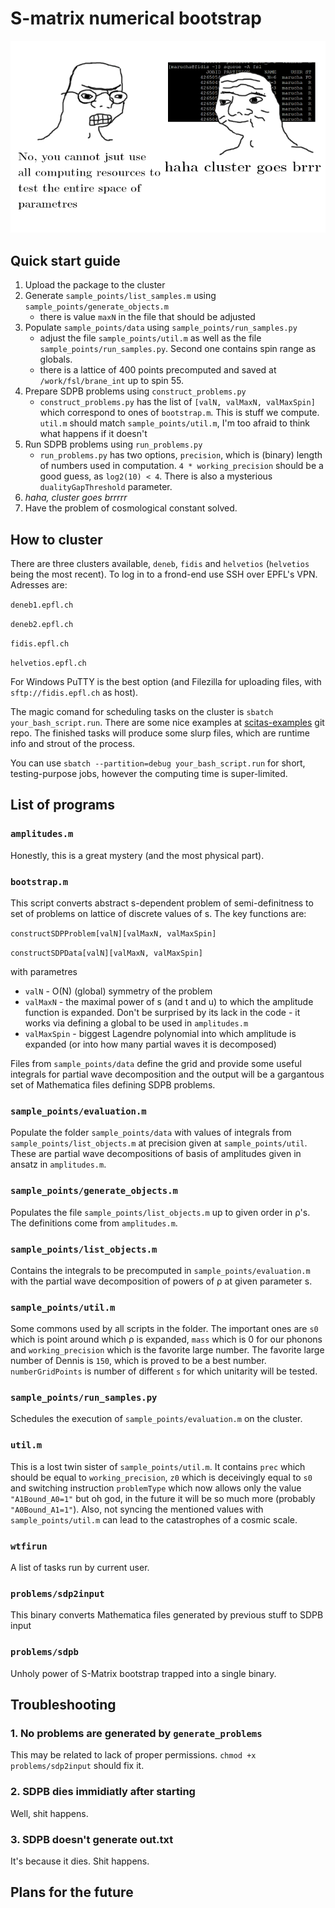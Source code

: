 # S-matrix numerical bootstrap

![cluster goes brrr](./doc/brrr.png)

## Quick start guide

1. Upload the package to the cluster
2. Generate `sample_points/list_samples.m` using `sample_points/generate_objects.m`
    - there is value `maxN` in the file that should be adjusted
3. Populate `sample_points/data` using `sample_points/run_samples.py`
    - adjust the file `sample_points/util.m` as well as the file `sample_points/run_samples.py`. Second one contains spin range as globals.
    - there is a lattice of 400 points precomputed and saved at `/work/fsl/brane_int` up to spin 55.
4. Prepare SDPB problems using `construct_problems.py`
    - `construct_problems.py` has the list of `[valN, valMaxN, valMaxSpin]` which correspond to ones of `bootstrap.m`. This is stuff we compute. `util.m` should match `sample_points/util.m`, I'm too afraid to think what happens if it doesn't
5. Run SDPB problems using `run_problems.py`
    - `run_problems.py` has two options, `precision`, which is (binary) length of numbers used in computation. `4 * working_precision` should be a good guess, as `log2(10) < 4`. There is also a mysterious `dualityGapThreshold` parameter.
6. *haha, cluster goes brrrrr*
7. Have the problem of cosmological constant solved.

## How to cluster

There are three clusters available, `deneb`, `fidis` and `helvetios` (`helvetios` being the most recent). To log in to a frond-end use SSH over EPFL's VPN. Adresses  are:

`deneb1.epfl.ch`

`deneb2.epfl.ch`

`fidis.epfl.ch`

`helvetios.epfl.ch`

For Windows PuTTY is the best option (and Filezilla for uploading files, with `sftp://fidis.epfl.ch` as host).

The magic comand for scheduling tasks on the cluster is
`sbatch your_bash_script.run`. There are some nice examples at [scitas-examples](https://c4science.ch/diffusion/SCEXAMPLES/scitas-examples.git) git repo. The finished tasks will produce some slurp files, which are runtime info and strout of the process.

You can use `sbatch --partition=debug your_bash_script.run` for short, testing-purpose jobs, however the computing time is super-limited.

## List of programs

### `amplitudes.m`

Honestly, this is a great mystery (and the most physical part).

### `bootstrap.m`

This script converts abstract s-dependent problem of semi-definitness to set of problems on lattice of discrete values of s. The key functions are:

`constructSDPProblem[valN][valMaxN, valMaxSpin]`

`constructSDPData[valN][valMaxN, valMaxSpin]`

with parametres

- `valN` - O(N) (global) symmetry of the problem
- `valMaxN` - the maximal power of s (and t and u) to which the amplitude function is expanded. Don't be surprised by its lack in the code - it works via defining a global to be used in `amplitudes.m`
- `valMaxSpin` - biggest Lagendre polynomial into which amplitude is expanded (or into how many partial waves it is decomposed)

Files from `sample_points/data` define the grid and provide some useful integrals for partial wave decomposition and the output will be a gargantous set of Mathematica files defining SDPB problems.

### `sample_points/evaluation.m`

Populate the folder `sample_points/data` with values of integrals from `sample_points/list_objects.m` at precision given at `sample_points/util`. These are partial wave decompositions of basis of amplitudes given in ansatz in `amplitudes.m`.

### `sample_points/generate_objects.m`

Populates the file `sample_points/list_objects.m` up to given order in ρ's. The definitions come from `amplitudes.m`.

### `sample_points/list_objects.m`

Contains the integrals to be precomputed in `sample_points/evaluation.m` with the partial wave decomposition of powers of ρ at given parameter s.

### `sample_points/util.m`

Some commons used by all scripts in the folder. The important ones are `s0` which is point around which ρ is expanded, `mass` which is 0 for our phonons and `working_precision` which is the favorite large number. The favorite large number of Dennis is `150`, which is proved to be a best number. `numberGridPoints` is number of different `s` for which unitarity will be tested.

### `sample_points/run_samples.py`

Schedules the execution of `sample_points/evaluation.m` on the cluster.

### `util.m`

This is a lost twin sister of `sample_points/util.m`. It contains `prec` which should be equal to `working_precision`, `z0` which is deceivingly equal to `s0` and switching instruction `problemType` which now allows only the value `"A1Bound_A0=1"` but oh god, in the future it will be so much more (probably `"A0Bound_A1=1"`). Also, not syncing the mentioned values with `sample_points/util.m` can lead to the catastrophes of a cosmic scale.

### `wtfirun`

A list of tasks run by current user.

### `problems/sdp2input`

This binary converts Mathematica files generated by previous stuff to SDPB input

### `problems/sdpb`

Unholy power of S-Matrix bootstrap trapped into a single binary.

## Troubleshooting

### 1. No problems are generated by `generate_problems`

This may be related to lack of proper permissions. `chmod +x problems/sdp2input` should fix it.

### 2. SDPB dies immidiatly after starting

Well, shit happens.

### 3. SDPB doesn't generate out.txt

It's because it dies. Shit happens.

## Plans for the future
